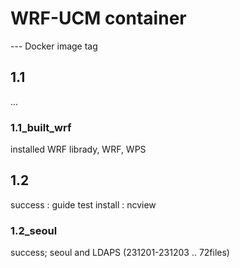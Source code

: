 # WRF-UCM container

--- Docker image tag

## 1.1
...

### 1.1_built_wrf
installed WRF librady, WRF, WPS

## 1.2
success : guide test
install : ncview

### 1.2_seoul
success; 
seoul and LDAPS (231201-231203 .. 72files)


